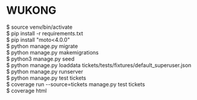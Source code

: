 # WUKONG
$ source venv/bin/activate  
$ pip install -r requirements.txt    
$ pip install "moto<4.0.0"   
$ python manage.py migrate  
$ python manage.py makemigrations  
$ python3 manage.py seed  
$ python manage.py loaddata tickets/tests/fixtures/default_superuser.json  
$ python manage.py runserver  
$ python manage.py test tickets  
$ coverage run --source=tickets manage.py test tickets  
$ coverage html  
